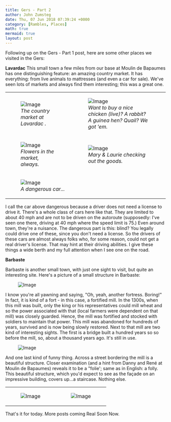 ```yaml
---
title: Gers - Part 2
author: John Zumsteg
date: Thu, 07 Jun 2018 07:39:24 +0000
category: [Rambles, Places]
math: true
mermaid: true
layout: post
---
```

Following up on the Gers - Part 1 post, here are some other places we visited in the Gers:

<strong>Lavardac</strong>
This small town a few miles from our base at Moulin de Bapaumes has one distinguishing feature: an amazing country market. It has everything: from live animals to mattresses (and even a car for sale). We've seen lots of markets and always find them interesting; this was a great one.
<table>
<tbody>
<tr>
<td>

<figure class = "portrait">
	<img src="{{"/assets/images/2018/06/DSC06562.jpg" | prepend: site.baseurl | prepend: site.url }}" alt="Image" />
	<figcaption><em>The country market at Lavardac .</em></figcaption>
</figure>

</td>
<td>

<figure class = "portrait">
	<img src="{{"/assets/images/2018/06/DSC06566.jpg" | prepend: site.baseurl | prepend: site.url }}" alt="Image" />
	<figcaption><em>Want to buy a nice chicken (live)? A rabbit? A guinea hen? Quail? We got 'em.</em></figcaption>
</figure>

</td>
</tr>
<tr>
<td>

<figure class = "portrait">
	<img src="{{"/assets/images/2018/06/DSC06571.jpg" | prepend: site.baseurl | prepend: site.url }}" alt="Image" />
	<figcaption><em>Flowers in the market, always.</em></figcaption>
</figure>

</td>
<td>

<figure class = "portrait">
	<img src="{{"/assets/images/2018/06/DSC06565.jpg" | prepend: site.baseurl | prepend: site.url }}" alt="Image" />
	<figcaption><em>Mary &amp; Laurie checking out the goods.</em></figcaption>
</figure>

</td>
</tr>
<tr>
<td colspan="2">

<figure class = "portrait">
	<img src="{{"/assets/images/2018/06/DSC06573.jpg" | prepend: site.baseurl | prepend: site.url }}" alt="Image" />
	<figcaption><em>A dangerous car...</em></figcaption>
</figure>

</td>
</tr>
</tbody>
</table>
I call the car above dangerous because a driver does not need a license to drive it. There's a whole class of cars here like that. They are limited to about 40 mph and are not to be driven on the autoroute (supposedly: I've seen one there, driving at 40 mph where the speed limit is 75.) Even around town, they're a nuisance. The dangerous part is this: blind? You legally could drive one of these, since you don't need a license. So the drivers of these cars are almost always folks who, for some reason, could not get a real driver's license. That may hint at their driving abilities. I give these things a wide berth and my full attention when I see one on the road.

<strong>Barbaste</strong>

Barbaste is another small town, with just one sight to visit, but quite an interesting site. Here's a picture of a small structure in Barbaste:

<figure class = "landscape">
	<img src="{{"/assets/images/2018/06/DSC06575-1.jpg" | prepend: site.baseurl | prepend: site.url }}" alt="Image" />
	<figcaption></figcaption>
</figure>



I know you're all yawning and saying, "Oh, yeah, another fortress. Boring!" In fact, it is kind of a fort - in this case, a fortified mill. In the 1300s, when this mill was built, only the king or his representatives could mill wheat and so the power associated with that (local farmers were dependent on that mill) was closely guarded. Hence, the mill was fortified and stocked with soldiers to maintain that power. This mill was abandoned for hundreds of years, survived and is now being slowly restored.
Next to that mill are two kind of interesting sights. The first is a bridge built a hundred years so so before the mill, so, about a thousand years ago. It's still in use.

<figure class = "landscape">
	<img src="{{"/assets/images/2018/06/DSC06574-1.jpg" | prepend: site.baseurl | prepend: site.url }}" alt="Image" />
	<figcaption></figcaption>
</figure>



And one last kind of funny thing. Across a street bordering the mill is a beautiful structure. Closer examination (and a hint from Danny and René at Moulin de Bapaumes) reveals it to be a "folie'; same as in English: a folly. This beautiful structure, which you'd expect to see as the façade on an impressive building, covers up...a staircase. Nothing else.
<table>
<tbody>
<tr>
<td><figure class = "landscape">
	<img src="{{"/assets/images/2018/06/DSC06576-1.jpg" | prepend: site.baseurl | prepend: site.url }}" alt="Image" />
	<figcaption></figcaption>
</figure>

</td>
<td><figure class = "landscape">
	<img src="{{"/assets/images/2018/06/DSC06577-e1528357687727.jpg" | prepend: site.baseurl | prepend: site.url }}" alt="Image" />
	<figcaption></figcaption>
</figure>

</td>
</tr>
</tbody>
</table>
That's it for today. More posts coming Real Soon Now.
